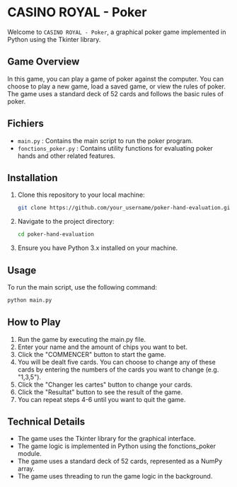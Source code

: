 # CASINO ROYAL - Poker

Welcome to `CASINO ROYAL - Poker`, a graphical poker game implemented in Python using the Tkinter library.

## Game Overview

In this game, you can play a game of poker against the computer. You can choose to play a new game, load a saved game, or view the rules of poker. The game uses a standard deck of 52 cards and follows the basic rules of poker.

## Fichiers

- `main.py` : Contains the main script to run the poker program.
- `fonctions_poker.py` : Contains utility functions for evaluating poker hands and other related features.

## Installation

1. Clone this repository to your local machine:
    ```sh
    git clone https://github.com/your_username/poker-hand-evaluation.git
    ```
2. Navigate to the project directory:
    ```sh
    cd poker-hand-evaluation
    ```
3. Ensure you have Python 3.x installed on your machine.

## Usage

To run the main script, use the following command:
```sh
python main.py
```

## How to Play

1. Run the game by executing the main.py file.
2. Enter your name and the amount of chips you want to bet.
3. Click the "COMMENCER" button to start the game.
4. You will be dealt five cards. You can choose to change any of these cards by entering the numbers of the cards you want to change (e.g. "1,3,5").
5. Click the "Changer les cartes" button to change your cards.
6. Click the "Resultat" button to see the result of the game.
7. You can repeat steps 4-6 until you want to quit the game.

## Technical Details

- The game uses the Tkinter library for the graphical interface.
- The game logic is implemented in Python using the fonctions_poker module.
- The game uses a standard deck of 52 cards, represented as a NumPy array.
- The game uses threading to run the game logic in the background.